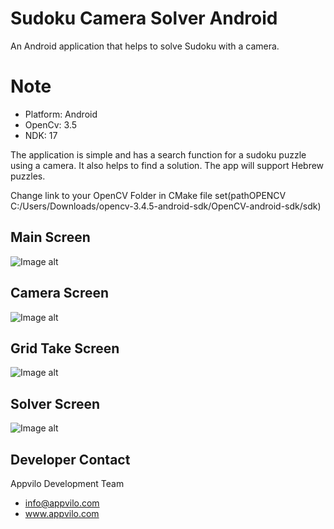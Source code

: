 # Sudoku Camera Solver Android
An Android application that helps to solve Sudoku with a camera.

# Note
* Platform: Android 
* OpenCv: 3.5
* NDK: 17

The application is simple and has a search function for a sudoku puzzle using a camera. It also helps to find a solution.
The app will support Hebrew puzzles.

Change link to your OpenCV Folder in CMake file
set(pathOPENCV C:/Users/Downloads/opencv-3.4.5-android-sdk/OpenCV-android-sdk/sdk)

## Main Screen
![Image alt](https://github.com/appvilo/SudokuCameraSolver/blob/master/picture/main.png)
## Camera Screen
![Image alt](https://github.com/appvilo/SudokuCameraSolver/blob/master/picture/camera.png)
## Grid Take Screen
![Image alt](https://github.com/appvilo/SudokuCameraSolver/blob/master/picture/grid_take.png)
## Solver Screen
![Image alt](https://github.com/appvilo/SudokuCameraSolver/blob/master/picture/solver.png)

## Developer Contact
Appvilo Development Team

* info@appvilo.com
* www.appvilo.com
